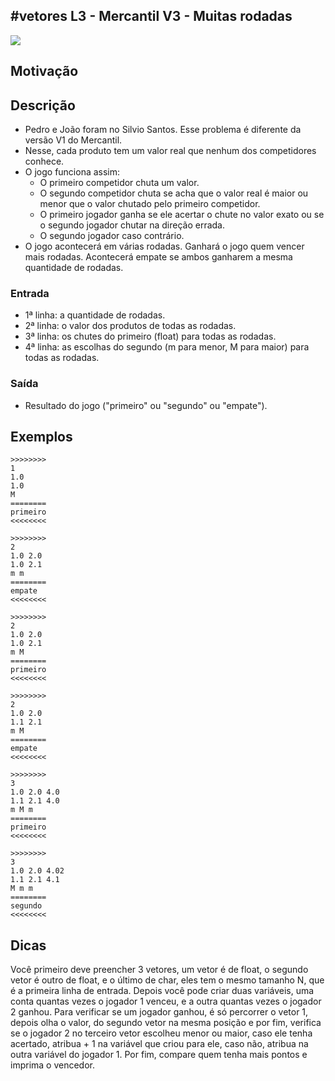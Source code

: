## #vetores L3 - Mercantil V3 - Muitas rodadas


![](https://raw.githubusercontent.com/qxcodefup/moodle/master/base/077/__capa.jpg)

## Motivação

## Descrição

- Pedro e João foram no Silvio Santos. Esse problema é diferente da versão V1 do Mercantil. 
- Nesse, cada produto tem um valor real que nenhum dos competidores conhece.
- O jogo funciona assim:
    - O primeiro competidor chuta um valor.
    - O segundo competidor chuta se acha que o valor real é maior ou menor que o valor chutado pelo primeiro competidor.
    - O primeiro jogador ganha se ele acertar o chute no valor exato ou se o segundo jogador chutar na direção errada.
    - O segundo jogador caso contrário.
- O jogo acontecerá em várias rodadas. Ganhará o jogo quem vencer mais rodadas. Acontecerá empate se ambos ganharem a mesma quantidade de rodadas.


### Entrada

*   1ª linha: a quantidade de rodadas.  
*   2ª linha: o valor dos produtos de todas as rodadas.
*   3ª linha: os chutes do primeiro (float) para todas as rodadas.
*   4ª linha: as escolhas do segundo (m para menor, M para maior) para todas as rodadas.  

### Saída

*   Resultado do jogo ("primeiro" ou "segundo" ou "empate").

## Exemplos  

```
>>>>>>>>
1  
1.0  
1.0  
M  
========
primeiro
<<<<<<<<

>>>>>>>>
2  
1.0 2.0  
1.0 2.1  
m m  
========
empate
<<<<<<<<

>>>>>>>>  
2
1.0 2.0
1.0 2.1
m M
========
primeiro
<<<<<<<<

>>>>>>>>
2
1.0 2.0
1.1 2.1
m M
========
empate
<<<<<<<<

>>>>>>>>
3
1.0 2.0 4.0
1.1 2.1 4.0
m M m
========
primeiro
<<<<<<<<

>>>>>>>>
3
1.0 2.0 4.02
1.1 2.1 4.1
M m m
========
segundo
<<<<<<<<
```


## Dicas

Você primeiro deve preencher 3 vetores, um vetor é de float, o segundo vetor é outro de float, e o último de char, eles tem o mesmo tamanho N, que é a primeira linha de entrada. Depois você pode criar duas variáveis, uma conta quantas vezes o jogador 1 venceu, e a outra quantas vezes o jogador 2 ganhou. Para verificar se um jogador ganhou, é só percorrer o vetor 1, depois olha o valor, do segundo vetor na mesma posição e por fim, verifica se o jogador 2 no terceiro vetor escolheu menor ou maior, caso ele tenha acertado, atribua + 1 na variável que criou para ele, caso não, atribua na outra variável do jogador 1. Por fim, compare quem tenha mais pontos e imprima o vencedor.	  
